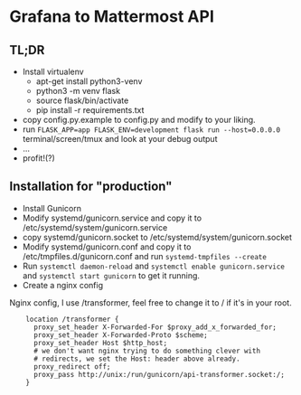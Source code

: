 # Grafana to Mattermost API

## TL;DR

* Install virtualenv
  * apt-get install python3-venv
  * python3 -m venv flask
  * source flask/bin/activate
  * pip install -r requirements.txt
* copy config.py.example to config.py and modify to your liking.
* run `FLASK_APP=app FLASK_ENV=development flask run --host=0.0.0.0` terminal/screen/tmux and look at your debug output
* ...
* profit!(?)

## Installation for "production"

* Install Gunicorn
* Modify systemd/gunicorn.service and copy it to /etc/systemd/system/gunicorn.service
* copy systemd/gunicorn.socket to /etc/systemd/system/gunicorn.socket
* Modify systemd/gunicorn.conf and copy it to /etc/tmpfiles.d/gunicorn.conf and run `systemd-tmpfiles --create`
* Run `systemctl daemon-reload` and `systemctl enable gunicorn.service` and `systemctl start gunicorn` to get it running.
* Create a nginx config

Nginx config, I use /transformer, feel free to change it to / if it's in your root.

```nginx
    location /transformer {
      proxy_set_header X-Forwarded-For $proxy_add_x_forwarded_for;
      proxy_set_header X-Forwarded-Proto $scheme;
      proxy_set_header Host $http_host;
      # we don't want nginx trying to do something clever with
      # redirects, we set the Host: header above already.
      proxy_redirect off;
      proxy_pass http://unix:/run/gunicorn/api-transformer.socket:/;
    }

```

